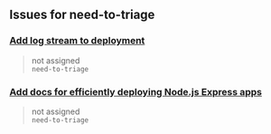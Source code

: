 ## Issues for need-to-triage
  
###  [Add log stream to deployment](https://github.com/Azure/webapps-deploy/issues/120)  
> not assigned  
  `need-to-triage`
  
###  [Add docs for efficiently deploying Node.js Express apps](https://github.com/Azure/webapps-deploy/issues/119)  
> not assigned  
  `need-to-triage`